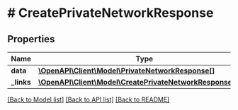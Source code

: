 # # CreatePrivateNetworkResponse

## Properties

Name | Type | Description | Notes
------------ | ------------- | ------------- | -------------
**data** | [**\OpenAPI\Client\Model\PrivateNetworkResponse[]**](PrivateNetworkResponse.md) |  |
**_links** | [**\OpenAPI\Client\Model\CreatePrivateNetworkResponseLinks**](CreatePrivateNetworkResponseLinks.md) |  |

[[Back to Model list]](../../README.md#models) [[Back to API list]](../../README.md#endpoints) [[Back to README]](../../README.md)

